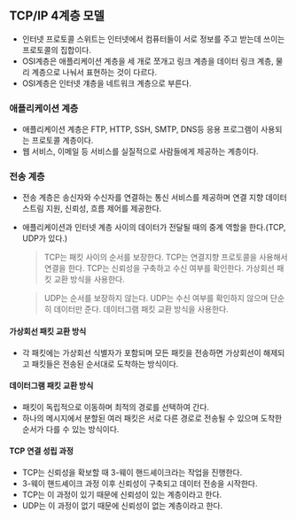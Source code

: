 ## TCP/IP 4계층 모델

- 인터넷 프로토콜 스위트는 인터넷에서 컴퓨터들이 서로 정보를 주고 받는데 쓰이는 프로토콜의 집합이다.
- OSI계층은 애플리케이션 계층을 세 개로 쪼개고 링크 계층을 데이터 링크 계층, 물리 계층으로 나눠서 표현하는 것이 다르다.
- OSI계층은 인터넷 걔층을 네트워크 계층으로 부른다.

### 애플리케이션 계층

- 애플리케이션 계층은 FTP, HTTP, SSH, SMTP, DNS등 응용 프로그램이 사용되는 프로토콜 계층이다.
- 웹 서비스, 이메일 등 서비스를 실질적으로 사람들에게 제공하는 계층이다.

### 전송 계층

- 전송 계층은 송신자와 수신자를 연결하는 통신 서비스를 제공하며 연결 지향 데이터 스트림 지원, 신뢰성, 흐름 제어를 제공한다.
- 애플리케이션과 인터넷 계층 사이의 데이터가 전달될 때의 중계 역할을 한다.(TCP, UDP가 있다.)

  > TCP는 패킷 사이의 순서를 보장한다.
  > TCP는 연결지향 프로토콜을 사용해서 연결을 한다.
  > TCP는 신뢰성을 구축하고 수신 여부를 확인한다.
  > 가상회선 패킷 교환 방식을 사용한다.

  > UDP는 순서를 보장하지 않는다.
  > UDP는 수신 여부를 확인하지 않으며 단순히 데이터만 준다.
  > 데이터그램 패킷 교환 방식을 사용한다.

#### 가상회선 패킷 교환 방식

- 각 패킷에는 가상회선 식별자가 포함되며 모든 패킷을 전송하면 가상회선이 해제되고 패킷들은 전송된 순서대로 도착하는 방식이다.

#### 데이터그램 패킷 교환 방식

- 패킷이 독립적으로 이동하며 최적의 경로를 선택하여 간다.
- 하나의 메시지에서 분할된 여러 패킷은 서로 다른 경로로 전송될 수 있으며 도착한 순서가 다를 수 있는 방식이다.

#### TCP 연결 성립 과정

- TCP는 신뢰성을 확보할 때 3-웨이 핸드셰이크라는 작업을 진행한다.
- 3-웨이 핸드셰이크 과정 이후 신뢰성이 구축되고 데이터 전송을 시작한다.
- TCP는 이 과정이 있기 때문에 신뢰성이 있는 계층이라고 한다.
- UDP는 이 과정이 없기 때문에 신뢰성이 없는 계층이라고 한다.
